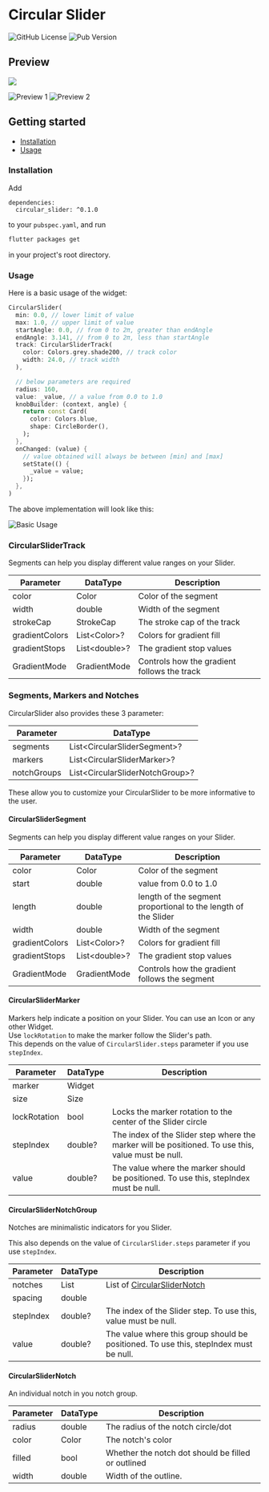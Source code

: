 # Circular Slider

![GitHub License](https://img.shields.io/github/license/nikhilbawane/circular_slider) ![Pub Version](https://img.shields.io/pub/v/circular_slider)

## Preview

![](./assets/preview.gif)

![Preview 1](./assets/slider_blue.png) ![Preview 2](./assets/slider_red.png)


## Getting started

- [Installation](#installation)
- [Usage](#usage)

### Installation

Add

```
dependencies:
  circular_slider: ^0.1.0
```

to your `pubspec.yaml`, and run

```bash
flutter packages get
```

in your project's root directory.

### Usage

Here is a basic usage of the widget:

```dart
CircularSlider(
  min: 0.0, // lower limit of value
  max: 1.0, // upper limit of value
  startAngle: 0.0, // from 0 to 2π, greater than endAngle
  endAngle: 3.141, // from 0 to 2π, less than startAngle
  track: CircularSliderTrack(
    color: Colors.grey.shade200, // track color
    width: 24.0, // track width
  ),

  // below parameters are required
  radius: 160,
  value: _value, // a value from 0.0 to 1.0
  knobBuilder: (context, angle) {
    return const Card(
      color: Colors.blue,
      shape: CircleBorder(),
    );
  },
  onChanged: (value) {
    // value obtained will always be between [min] and [max]
    setState(() {
      _value = value;
    });
  },
)
```

The above implementation will look like this:

![Basic Usage](./assets/usage_1.png)

### CircularSliderTrack

Segments can help you display different value ranges on your Slider.

| Parameter | DataType | Description |
| ------ | ------ | ------ |
| color | Color | Color of the segment |
| width | double | Width of the segment |
| strokeCap | StrokeCap | The stroke cap of the track |
| gradientColors | List<Color\>? | Colors for gradient fill |
| gradientStops | List<double\>? | The gradient stop values |
| GradientMode | GradientMode | Controls how the gradient follows the track |

### Segments, Markers and Notches

CircularSlider also provides these 3 parameter:

| Parameter | DataType |
| ------ | ------ |
| segments | List<CircularSliderSegment\>? |
| markers | List<CircularSliderMarker\>? |
| notchGroups | List<CircularSliderNotchGroup\>? |

These allow you to customize your CircularSlider to be more informative to the user. 

#### CircularSliderSegment

Segments can help you display different value ranges on your Slider.

| Parameter | DataType | Description |
| ------ | ------ | ------ |
| color | Color | Color of the segment |
| start | double | value from 0.0 to 1.0 |
| length | double | length of the segment proportional to the length of the Slider |
| width | double | Width of the segment |
| gradientColors | List<Color\>? | Colors for gradient fill |
| gradientStops | List<double\>? | The gradient stop values |
| GradientMode | GradientMode | Controls how the gradient follows the segment |

#### CircularSliderMarker

Markers help indicate a position on your Slider. You can use an Icon or any other Widget.  
Use `lockRotation` to make the marker follow the Slider's path.  
This depends on the value of `CircularSlider.steps` parameter if you use `stepIndex`.

| Parameter | DataType | Description |
| ------ | ------ | ------ |
| marker | Widget |  |
| size | Size |  |
| lockRotation | bool | Locks the marker rotation to the center of the Slider circle |
| stepIndex | double? | The index of the Slider step where the marker will be positioned. To use this, value must be null. |
| value | double? | The value where the marker should be positioned. To use this, stepIndex must be null. |

#### CircularSliderNotchGroup

Notches are minimalistic indicators for you Slider. 

This also depends on the value of `CircularSlider.steps` parameter if you use `stepIndex`.

| Parameter | DataType | Description |
| ------ | ------ | ------ |
| notches | List<CircularSliderNotch> | List of [CircularSliderNotch](#circularslidernotch) |
| spacing | double |  |
| stepIndex | double? | The index of the Slider step. To use this, value must be null. |
| value | double? | The value where this group should be positioned. To use this, stepIndex must be null. |

#### CircularSliderNotch

An individual notch in you notch group.

| Parameter | DataType | Description |
| ------ | ------ | ------ |
| radius | double | The radius of the notch circle/dot |
| color | Color | The notch's color |
| filled | bool | Whether the notch dot should be filled or outlined  |
| width | double | Width of the outline. |
